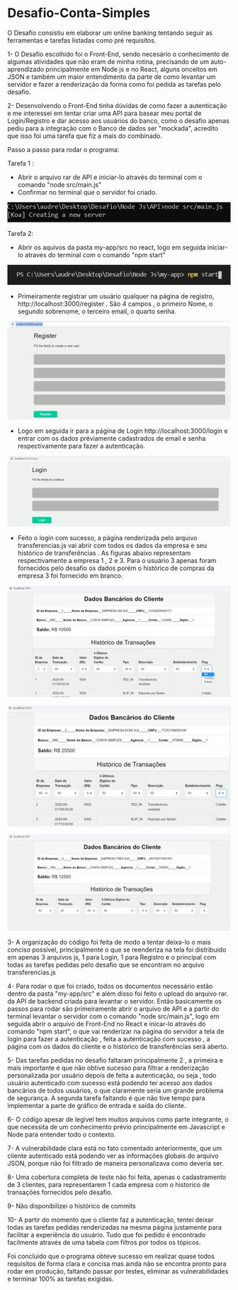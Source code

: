 # Desafio-Conta-Simples

O Desafio consistiu em elaborar um online banking tentando seguir as ferramentas e tarefas listadas como pré requisitos.


1- O Desafio escolhido foi o Front-End, sendo necesário o conhecimento de algumas atividades que não eram de minha rotina, precisando de um auto-aprendizado principalmente em Node js e no React, alguns onceitos em JSON e também um maior entendimento da parte de como levantar um servidor e fazer a renderização da forma como foi pedida as tarefas pelo desafio.

2- Desenvolvendo o Front-End tinha dúvidas de como fazer a autenticação e me interessei em tentar criar uma API para basear meu portal de Login/Registro e dar acesso aos usuários do banco, como o desafio apenas pediu para a integração com o Banco de dados ser "mockada", acredito que isso foi uma tarefa que fiz a mais do combinado.

Passo a passo para rodar o programa:

Tarefa 1 :
- Abrir o arquivo rar de API e iniciar-lo através do terminal com o comando  "node src/main.js"
- Confirmar no terminal que o servidor foi criado.

<p align="center">
  <img src="figura1.png" >
</p>

Tarefa 2:
- Abrir os aquivos da pasta  my-app/src no react, logo em seguida iniciar-lo através do terminal com o comando "npm start"
<p align="center">
  <img src="figura2.png" >
</p>

- Primeiramente registrar um usuário qualquer na página de registro, http://localhost:3000/register  . São 4 campos , o primeiro Nome, o segundo sobrenome, o terceiro email, o quarto senha.

<p align="center">
  <img src="figura3.png" >
</p>


- Logo em seguida ir para a página de Login  http://localhost:3000/login e entrar com os dados préviamente cadastrados de email e senha respectivamente para fazer a autenticação.

<p align="center">
  <img src="figura4.png" >
</p>

- Feito o login com sucesso, a página renderizada pelo arquivo transferencias.js vai abrir com todos os dados da empresa e seu histórico de transferências . As figuras abaixo representam respectivamente a empresa 1 , 2 e 3. Para o usuário 3 apenas foram fornecidos pelo desafio os dados porém o histórico de compras da empresa 3 foi fornecido em branco.

<p align="center">
  <img src="figura5.png" >
</p>


<p align="center">
  <img src="figura6.png" >
</p>

<p align="center">
  <img src="figura77.png" >
</p>


3- A organização do código foi feita de modo a tentar deixa-lo o mais conciso possível, principalmente o que se reenderiza na tela foi distribuido em apenas 3 arquivos js, 1 para Login, 1 para Registro e o principal com todas as tarefas pedidas pelo desafio que se encontram no arquivo transferencias.js

4- Para rodar o que foi criado, todos os documentos necessário estão dentro da pasta "my-app/src" e além disso foi feito o upload do arquivo rar. da API de backend criada para levantar o servidor. Então basicamente os passos para rodar são primeiramente abrir o arquivo de API e a partir do terminal levantar o servidor com o comando "node src/main.js", logo em seguida abrir o arquivo de Front-End no React e inicar-lo através do comando "npm start", o que vai renderizar na página do servidor a tela de login para fazer a autenticação , feita a autenticação com sucesso , a página com os dados do cliente e o histórico de transferências será aberto.

5- Das tarefas pedidas no desafio faltaram principalmente 2 , a primeira e mais importante é que não obtive sucesso para filtrar a renderização personalizada por usuário depois de feita a autenticação, ou seja , todo usuário autenticado com sucesso está podendo ter acesso aos dados bancários de todos usuários, o que claramente seria um grande problema de segurança. A segunda tarefa faltando é que não tive tempo para implementar a parte de gráfico de entrada e saída do cliente.

6- O código apesar de legível tem muitos arquivos como parte integrante, o que necessita de um conhecimento prévio principalmente em Javascript e Node para entender todo o contexto.

7- A vulnerabilidade clara está no fato comentado anteriormente, que um cliente autenticado está podendo ver as informações globais do arquivo JSON, porque não foi filtrado de maneira personalizava como deveria ser.

8- Uma cobertura completa de teste não foi feita, apenas o cadastramento de 3 clientes, para representarem 1 cada empresa com o historico de transações fornecidos pelo desafio.

9- Não disponibilizei o histórico de commits

10- A partir do momento que o cliente faz a autenticação, tentei deixar todas as tarefas pedidas renderizadas na mesma página justamente para facilitar a experiência do usuário.
Tudo que foi pedido é encontrado facilmente através de uma tabela com filtros por todos os tópicos.

Foi concluído que o programa obteve sucesso em realizar quase todos requisitos de forma clara e concisa mas ainda não se encontra pronto para rodar em produção, faltando passar por testes, eliminar as vulnerabilidades e terminar 100% as tarefas exigidas.
